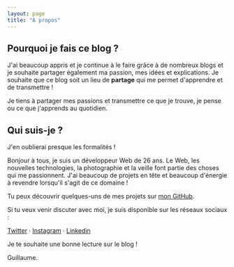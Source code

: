 ```yaml
---
layout: page
title: "À propos"
---
```


## Pourquoi je fais ce blog ?

J'ai beaucoup appris et je continue à le faire grâce à de nombreux blogs et je souhaite partager également ma passion, mes idées et explications. Je souhaite que ce blog soit un lieu de **partage** qui me permet d'apprendre et de transmettre !

Je tiens à partager mes passions et transmettre ce que je trouve, je pense ou ce que j'apprends au quotidien.

## Qui suis-je ?
J'en oublierai presque les formalités !

Bonjour à tous, je suis un développeur Web de 26 ans. Le Web, les nouvelles technologies, la photographie et la veille font partie des choses qui me passionnent. J'ai beaucoup de projets en tête et beaucoup d'énergie à revendre lorsqu'il s'agit de ce domaine !

Tu peux découvrir quelques-uns de mes projets sur [mon GitHub](https://github.com/guillaumebriday).

Si tu veux venir discuter avec moi, je suis disponible sur les réseaux sociaux :

[Twitter](https://twitter.com/guillaumebriday) &middot; [Instagram](https://instagram.com/guillaumebriday) &middot; [Linkedin](https://www.linkedin.com/in/guillaumebriday)

Je te souhaite une bonne lecture sur le blog !

Guillaume.
